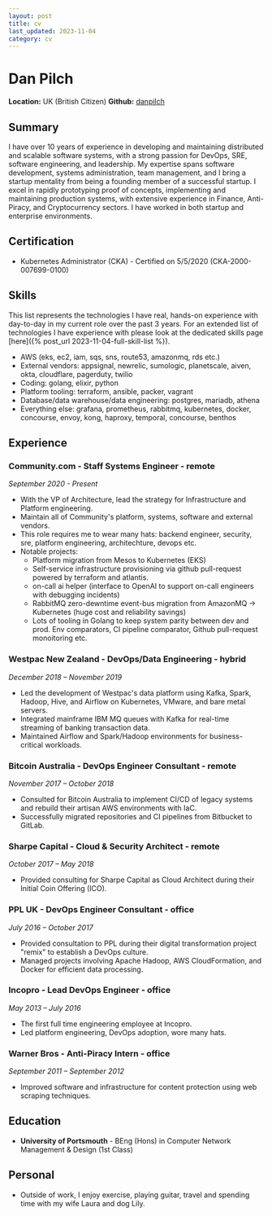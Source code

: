 ```yaml
---
layout: post
title: cv
last_updated: 2023-11-04
category: cv
---
```


# Dan Pilch
**Location:** UK (British Citizen)
**Github:** [danpilch](https://github.com/danpilch)

## Summary
I have over 10 years of experience in developing and maintaining distributed and scalable software systems, with a strong passion for DevOps, SRE, software engineering, and leadership. My expertise spans software development, systems administration, team management, and I bring a startup mentality from being a founding member of a successful startup. I excel in rapidly prototyping proof of concepts, implementing and maintaining production systems, with extensive experience in Finance, Anti-Piracy, and Cryptocurrency sectors. I have worked in both startup and enterprise environments.

## Certification
- Kubernetes Administrator (CKA) - Certified on 5/5/2020 (CKA-2000-007699-0100)

## Skills

This list represents the technologies I have real, hands-on experience with day-to-day in my current role over the past 3 years. For an extended list of technologies I have experience with please look at the dedicated skills page [here]({% post_url 2023-11-04-full-skill-list %}).

- AWS (eks, ec2, iam, sqs, sns, route53, amazonmq, rds etc.)
- External vendors: appsignal, newrelic, sumologic, planetscale, aiven, okta, cloudflare, pagerduty, twilio
- Coding: golang, elixir, python
- Platform tooling: terraform, ansible, packer, vagrant
- Database/data warehouse/data engineering: postgres, mariadb, athena
- Everything else: grafana, prometheus, rabbitmq, kubernetes, docker, concourse, envoy, kong, haproxy, temporal, concourse, benthos

## Experience

### Community.com - Staff Systems Engineer - remote
*September 2020 - Present*
- With the VP of Architecture, lead the strategy for Infrastructure and Platform engineering.
- Maintain all of Community's platform, systems, software and external vendors.
- This role requires me to wear many hats: backend engineer, security, sre, platform engineering, architechture, devops etc.
- Notable projects:
  - Platform migration from Mesos to Kubernetes  (EKS)
  - Self-service infrastructure provisioning via github pull-request powered by terraform and atlantis.
  - on-call ai helper (interface to OpenAI to support on-call engineers with debugging incidents)
  - RabbitMQ zero-dewntime event-bus migration from AmazonMQ -> Kubernetes (huge cost and reliability savings)
  - Lots of tooling in Golang to keep system parity between dev and prod. Env comparators, CI pipeline comparator, Github pull-request monoitoring etc.

### Westpac New Zealand - DevOps/Data Engineering - hybrid
*December 2018 – November 2019*
- Led the development of Westpac's data platform using Kafka, Spark, Hadoop, Hive, and Airflow on Kubernetes, VMware, and bare metal servers.
- Integrated mainframe IBM MQ queues with Kafka for real-time streaming of banking transaction data.
- Maintained Airflow and Spark/Hadoop environments for business-critical workloads.

### Bitcoin Australia - DevOps Engineer Consultant - remote
*November 2017 – October 2018*
- Consulted for Bitcoin Australia to implement CI/CD of legacy systems and rebuild their artisan AWS environments with IaC.
- Successfully migrated repositories and CI pipelines from Bitbucket to GitLab.

### Sharpe Capital - Cloud & Security Architect - remote
*October 2017 – May 2018*
- Provided consulting for Sharpe Capital as Cloud Architect during their Initial Coin Offering (ICO).

### PPL UK - DevOps Engineer Consultant - office
*July 2016 – October 2017*
- Provided consultation to PPL during their digital transformation project "remix" to establish a DevOps culture.
- Managed projects involving Apache Hadoop, AWS CloudFormation, and Docker for efficient data processing.

### Incopro - Lead DevOps Engineer - office
*May 2013 – July 2016*
- The first full time engineering employee at Incopro.
- Led platform engineering, DevOps adoption, wore many hats. 

### Warner Bros - Anti-Piracy Intern - office
*September 2011 – September 2012*
- Improved software and infrastructure for content protection using web scraping techniques.

## Education
- **University of Portsmouth** - BEng (Hons) in Computer Network Management & Design (1st Class)

## Personal
- Outside of work, I enjoy exercise, playing guitar, travel and spending time with my wife Laura and dog Lily.
